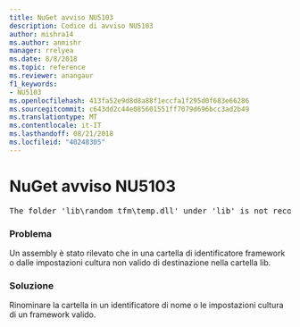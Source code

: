 ```yaml
---
title: NuGet avviso NU5103
description: Codice di avviso NU5103
author: mishra14
ms.author: anmishr
manager: rrelyea
ms.date: 8/8/2018
ms.topic: reference
ms.reviewer: anangaur
f1_keywords:
- NU5103
ms.openlocfilehash: 413fa52e9d8d8a88f1eccfa1f295d0f683e66286
ms.sourcegitcommit: c643dd2c44e085601551ff7079d696bcc3ad2b49
ms.translationtype: MT
ms.contentlocale: it-IT
ms.lasthandoff: 08/21/2018
ms.locfileid: "40248305"
---
```

# <a name="nuget-warning-nu5103"></a>NuGet avviso NU5103
<pre>The folder 'lib\random_tfm\temp.dll' under 'lib' is not recognized as a valid framework name or a supported culture identifier. Rename it to a valid framework name or culture identifier.</pre>

### <a name="issue"></a>Problema

Un assembly è stato rilevato che in una cartella di identificatore framework o dalle impostazioni cultura non valido di destinazione nella cartella lib.


### <a name="solution"></a>Soluzione

Rinominare la cartella in un identificatore di nome o le impostazioni cultura di un framework valido.

